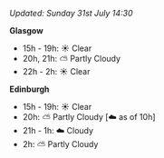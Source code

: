 *Updated: Sunday 31st July 14:30*

**Glasgow**

* 15h - 19h: :sunny: Clear
* 20h, 21h: :partly_sunny: Partly Cloudy
* 22h - 2h: :sunny: Clear

**Edinburgh**

* 15h - 19h: :sunny: Clear
* 20h: :partly_sunny: Partly Cloudy [:cloud: as of 10h]
* 21h - 1h: :cloud: Cloudy
* 2h: :partly_sunny: Partly Cloudy
